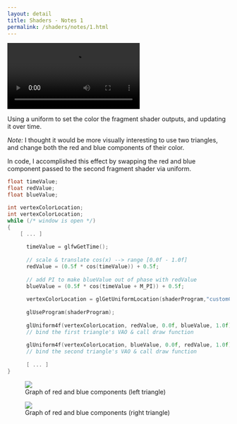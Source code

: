 ```yaml
---
layout: detail
title: Shaders - Notes 1
permalink: /shaders/notes/1.html
---
```


<video controls autoplay src="{{ site.baseurl }}/assets/shaders/notes/1/3.mp4"></video>

Using a uniform to set the color the fragment shader outputs, and updating it over time. 

*Note:* I thought it would be more visually interesting to use two triangles, and change both the red and blue components of their color. 

In code, I accomplished this effect by swapping the red and blue component passed to the second fragment shader via uniform. 

```c++
float timeValue; 
float redValue; 
float blueValue; 

int vertexColorLocation; 
int vertexColorLocation; 
while (/* window is open */) 
{ 
    [ ... ] 
      
      timeValue = glfwGetTime(); 
      
      // scale & translate cos(x) --> range [0.0f - 1.0f] 
      redValue = (0.5f * cos(timeValue)) + 0.5f; 
      
      // add PI to make blueValue out of phase with redValue 
      blueValue = (0.5f * cos(timeValue + M_PI)) + 0.5f; 
      
      vertexColorLocation = glGetUniformLocation(shaderProgram,"customColor"); 
      
      glUseProgram(shaderProgram); 
      
      glUniform4f(vertexColorLocation, redValue, 0.0f, blueValue, 1.0f); 
      // bind the first triangle's VAO & call draw function 
      
      glUniform4f(vertexColorLocation, blueValue, 0.0f, redValue, 1.0f); 
      // bind the second triangle's VAO & call draw function 
      
      [ ... ] 
}
```

<figure>
    <img src="{{ site.baseurl }}/assets/shaders/notes/1/1.png">
    <figcaption>
        Graph of red and blue components (left triangle)
    </figcaption>
</figure>

<figure>
    <img src="{{ site.baseurl }}/assets/shaders/notes/1/2.png">
    <figcaption>
        Graph of red and blue components (right triangle)
    </figcaption>
</figure>
    